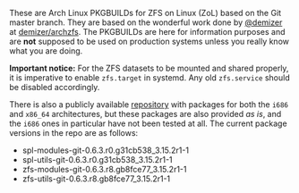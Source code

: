 These are Arch Linux PKGBUILDs for ZFS on Linux (ZoL) based on the Git master branch. They are based on the wonderful work done by [@demizer](https://github.com/demizer) at [demizer/archzfs](https://github.com/demizer/archzfs). The PKGBUILDs are here for information purposes and are **not** supposed to be used on production systems unless you really know what you are doing.

**Important notice:** For the ZFS datasets to be mounted and shared properly, it is imperative to enable `zfs.target` in systemd. Any old `zfs.service` should be disabled accordingly.

There is also a publicly available [repository](http://kerberia.net/archlinux/repo/archzfs-git) with packages for both the `i686` and `x86_64` architectures, but these packages are also provided *as is*, and the `i686` ones in particular have not been tested at all. The current package versions in the repo are as follows:
* spl-modules-git-0.6.3.r0.g31cb538_3.15.2r1-1
* spl-utils-git-0.6.3.r0.g31cb538_3.15.2r1-1
* zfs-modules-git-0.6.3.r8.gb8fce77_3.15.2r1-1
* zfs-utils-git-0.6.3.r8.gb8fce77_3.15.2r1-1
